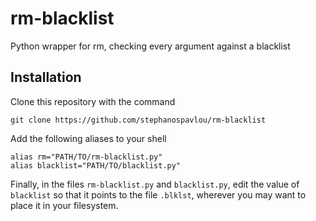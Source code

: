 # rm-blacklist
Python wrapper for rm, checking every argument against
a blacklist

## Installation
Clone this repository with the command

```
git clone https://github.com/stephanospavlou/rm-blacklist
```

Add the following aliases to your shell

```
alias rm="PATH/TO/rm-blacklist.py"
alias blacklist="PATH/TO/blacklist.py"
```

Finally, in the files ``rm-blacklist.py`` and
``blacklist.py``, edit the value of ``blacklist`` so that
it points to the file ``.blklst``, wherever you may want
to place it in your filesystem.
